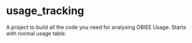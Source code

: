 # usage_tracking
A project to build all the code you need for analysing OBIEE Usage.  Starts with normal usage table.
